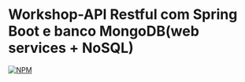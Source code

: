 # Workshop-API Restful com Spring Boot e banco MongoDB(web services + NoSQL)
[![NPM](https://img.shields.io/npm/l/react)](https://github.com/cadusamparo/workshop-springboot3-jpa/blob/main/LICENCE)
